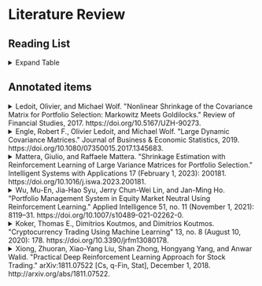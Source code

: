 # Literature Review
## Reading List
<details>
<summary>Expand Table</summary>
<table>
    <tr>
        <td>Topic</td>
        <td>Publication Year</td>
        <td>Author</td>
        <td>Title</td>
        <td>Publication Title</td>
        <td>DOI</td>
    </tr>
    <tr>
        <td>Covariance Estimation</td>
        <td>2019</td>
        <td>"Deshmukh, Samruddhi; Dubey, Amartansh"</td>
        <td>Improved Covariance Matrix Estimator using Shrinkage Transformation and Random Matrix Theory</td>
        <td></td>
        <td>10.48550/arXiv.1912.03718</td>
    </tr>
    <tr>
        <td>Covariance Estimation</td>
        <td>2004</td>
        <td>"Ledoit, Olivier; Wolf, Michael"</td>
        <td>A well-conditioned estimator for large-dimensional covariance matrices</td>
        <td>Journal of Multivariate Analysis</td>
        <td>10.1016/S0047-259X(03)00096-4</td>
    </tr>
    <tr>
        <td>Covariance Estimation</td>
        <td>2021</td>
        <td>"Bodnar, Taras; Parolya, Nestor; Thorsén, Erik"</td>
        <td>Dynamic Shrinkage Estimation of the High-Dimensional Minimum-Variance Portfolio</td>
        <td>IEEE Transactions on Signal Processing</td>
        <td>10.1109/TSP.2023.3263950</td>
    </tr>
    <tr>
        <td>Covariance Estimation</td>
        <td>2009</td>
        <td>"Ledoit, Olivier; P'ech'e, S."</td>
        <td>Eigenvectors of Some Large Sample Covariance Matrices Ensembles</td>
        <td></td>
        <td>10.2139/SSRN.1372052</td>
    </tr>
    <tr>
        <td>Covariance Estimation</td>
        <td>2004</td>
        <td>"Ledoit, Olivier; Wolf, Michael"</td>
        <td>"Honey, I shrunk the sample covariance matrix"</td>
        <td>The Journal of Portfolio Management</td>
        <td>10.3905/JPM.2004.110</td>
    </tr>
    <tr>
        <td>Covariance Estimation</td>
        <td>2022</td>
        <td>"Zhang, Yan; Tao, J.; Yin, Zhixiang; Wang, Guoqiang"</td>
        <td>Improved Large Covariance Matrix Estimation Based on Efficient Convex Combination and Its Application in Portfolio Optimization</td>
        <td>Mathematics</td>
        <td>10.3390/MATH10224282</td>
    </tr>
    <tr>
        <td>Covariance Estimation</td>
        <td>2019</td>
        <td>"Engle, Robert F.; Ledoit, Olivier; Wolf, Michael"</td>
        <td>Large Dynamic Covariance Matrices</td>
        <td>Journal of Business & Economic Statistics</td>
        <td>10.1080/07350015.2017.1345683</td>
    </tr>
    <tr>
        <td>Covariance Estimation</td>
        <td>2012</td>
        <td>"Ledoit, Olivier; Wolf, Michael"</td>
        <td>Nonlinear shrinkage estimation of large-dimensional covariance matrices</td>
        <td>arXiv: Statistics Theory</td>
        <td>10.1214/12-AOS989</td>
    </tr>
    <tr>
        <td>Covariance Estimation</td>
        <td>2017</td>
        <td>"Ledoit, Olivier; Wolf, Michael"</td>
        <td>Nonlinear Shrinkage of the Covariance Matrix for Portfolio Selection: Markowitz Meets Goldilocks</td>
        <td>Review of Financial Studies</td>
        <td>10.5167/UZH-90273</td>
    </tr>
    <tr>
        <td>Covariance Estimation</td>
        <td>2019</td>
        <td>"Benaych-Georges, F.; Bouchaud, J.; Potters, M."</td>
        <td>Optimal cleaning for singular values of cross-covariance matrices</td>
        <td>The Annals of Applied Probability</td>
        <td>10.1214/22-AAP1842</td>
    </tr>
    <tr>
        <td>Covariance Estimation</td>
        <td>2015</td>
        <td>"Wang, Cheng; Pan, Guangming; Tong, Tiejun; Zhu, Lixing"</td>
        <td>SHRINKAGE ESTIMATION OF LARGE DIMENSIONAL PRECISION MATRIX USING RANDOM MATRIX THEORY</td>
        <td>Statistica Sinica</td>
        <td>10.5705/SS.2012.328</td>
    </tr>
    <tr>
        <td>Covariance Estimation</td>
        <td>2014</td>
        <td>"Ledoit, Olivier; Wolf, Michael"</td>
        <td>Spectrum Estimation: A Unified Framework for Covariance Matrix Estimation and PCA in Large Dimensions</td>
        <td>arXiv: Statistics Theory</td>
        <td></td>
    </tr>
    <tr>
        <td>Covariance Estimation</td>
        <td>2022</td>
        <td>"Lu, Cheng; Simaan, Majeed"</td>
        <td>Improved Estimation of the Covariance Matrix using Reinforcement Learning</td>
        <td></td>
        <td></td>
    </tr>
    <tr>
        <td>Generic PA</td>
        <td>2023</td>
        <td>"Lai, Zhao-Rong; Yang, Haisheng"</td>
        <td>A Survey on Gaps between Mean-Variance Approach and Exponential Growth Rate Approach for Portfolio Optimization</td>
        <td>ACM Computing Surveys</td>
        <td>10.1145/3485274</td>
    </tr>
    <tr>
        <td>Generic PA</td>
        <td>2016</td>
        <td>"Chopra, Vijay K.; Ziemba, William T."</td>
        <td>"The Effect of Errors in Means, Variances, and Covariances on Optimal Portfolio Choice"</td>
        <td>World Scientific handbook in financial economic series</td>
        <td>10.1142/9789813144385_0002</td>
    </tr>
    <tr>
        <td>Generic PA</td>
        <td>2021</td>
        <td>"Fan, Qingliang; Wu, Ruike; Yang, Yanrong; Zhong, Wei"</td>
        <td>Time-varying minimum variance portfolio</td>
        <td></td>
        <td></td>
    </tr>
    <tr>
        <td>RL for PA</td>
        <td>2018</td>
        <td>"Xiong, Zhuoran; Liu, Xiao-Yang; Zhong, Shan; Yang, Hongyang; Walid, Anwar"</td>
        <td>Practical Deep Reinforcement Learning Approach for Stock Trading</td>
        <td>"arXiv:1811.07522 [cs, q-fin, stat]"</td>
        <td></td>
    </tr>
    <tr>
        <td>RL for PA</td>
        <td>2020</td>
        <td>"Koker, Thomas E.; Koutmos, Dimitrios; Koutmos, Dimitrios"</td>
        <td>Cryptocurrency Trading Using Machine Learning</td>
        <td></td>
        <td>10.3390/jrfm13080178</td>
    </tr>
    <tr>
        <td>RL for PA</td>
        <td>2022</td>
        <td>"Aboussalah, Amine Mohamed; Xu, Ziyun; Lee, Chi-Guhn"</td>
        <td>What is the value of the cross-sectional approach to deep reinforcement learning?</td>
        <td>Quantitative Finance</td>
        <td>10.1080/14697688.2021.2001032</td>
    </tr>
    <tr>
        <td>RL for PA</td>
        <td>2023</td>
        <td>"Mattera, Giulio; Mattera, Raffaele"</td>
        <td>Shrinkage estimation with reinforcement learning of large variance matrices for portfolio selection</td>
        <td>Intelligent Systems with Applications</td>
        <td>10.1016/j.iswa.2023.200181</td>
    </tr>
    <tr>
        <td>RL for PA</td>
        <td>2021</td>
        <td>"Wu, Mu-En; Syu, Jia-Hao; Lin, Jerry Chun-Wei; Ho, Jan-Ming"</td>
        <td>Portfolio management system in equity market neutral using reinforcement learning</td>
        <td>Applied Intelligence</td>
        <td>10.1007/s10489-021-02262-0</td>
    </tr>
    <tr>
        <td>RL for PA</td>
        <td>2022</td>
        <td>"Lu, Cheng; Simaan, Majeed"</td>
        <td>Improved Estimation of the Covariance Matrix using Reinforcement Learning</td>
        <td></td>
        <td></td>
    </tr>
    <tr>
        <td>RL for PA</td>
        <td>2018</td>
        <td>"Li, Jinke; Rao, Ruonan; Shi, Jun"</td>
        <td>Learning to Trade with Deep Actor Critic Methods</td>
        <td></td>
        <td>10.1109/ISCID.2018.10116</td>
    </tr>
    <tr>
        <td>Supporting Material</td>
        <td>2016</td>
        <td>"Chopra, Vijay K.; Ziemba, William T."</td>
        <td>"The Effect of Errors in Means, Variances, and Covariances on Optimal Portfolio Choice"</td>
        <td>World Scientific handbook in financial economic series</td>
        <td>10.1142/9789813144385_0002</td>
    </tr>
    <tr>
        <td>Supporting Material</td>
        <td>2008</td>
        <td>"Ledoit, Olivier; Wolf, Michael"</td>
        <td>Robust Performance Hypothesis Testing with the Sharpe Ratio</td>
        <td>Journal of Empirical Finance</td>
        <td>10.1016/J.JEMPFIN.2008.03.002</td>
    </tr>
    <tr>
        <td>Supporting Material</td>
        <td>2007</td>
        <td>"Wierstra, Daan; Foerster, Alexander; Peters, Jan; Schmidhuber, Jürgen"</td>
        <td>Solving deep memory POMDPs with recurrent policy gradients</td>
        <td>Lecture Notes in Computer Science</td>
        <td>10.1007/978-3-540-74690-4_71</td>
    </tr>
    <tr>
        <td>Supporting Material</td>
        <td>2017</td>
        <td>"Liu, Weibo; Wang, Zidong; Liu, Xiaohui; Zeng, Nianyin; Liu, Yurong; Alsaadi, Fuad E."</td>
        <td>A survey of deep neural network architectures and their applications</td>
        <td>Neurocomputing</td>
        <td>10.1016/j.neucom.2016.12.038</td>
    </tr>
</table>
</details>

## Annotated items
<details>
<summary>
Ledoit, Olivier, and Michael Wolf. "Nonlinear Shrinkage of the Covariance Matrix for Portfolio Selection: Markowitz Meets Goldilocks." Review of Financial Studies, 2017. https://doi.org/10.5167/UZH-90273.
</summary>

**Methodology:** Authors develop a nonlinear shrinkage estimator for the covariance matrix that is tailored to Markowitz portfolio selection. The estimator has O(N) degrees of freedom and is proven to be asymptotically optimal.

**Network Architecture:** The paper does not involve deep learning or neural networks.

**Algorithms:** The authors derive an analytical formula for the optimal nonlinear shrinkage of the sample eigenvalues that minimizes the asymptotic limit of the portfolio loss function. For N dimensions we have N eigenvalues, thus N degrees of freedom.

**Training and Testing Data:** The method does not involve training data. It is evaluated on historical daily and monthly stock return data. The lookback window for estimation of the covariance matrix can be thought of as training data, in which case a variety are used in their robustness analysis.

**Evaluation Metrics and Criteria:** The proposed estimator is evaluated based on the out-of-sample standard deviation and Sharpe ratio of portfolio returns. A total of 11 approaches are compared.

**Results:** The nonlinear shrinkage estimator outperforms alternatives including linear shrinkage and sample covariance matrix in backtests.

**Conclusions:** The nonlinear shrinkage estimator with O(N) degrees of freedom is superior for portfolio selection compared to previous methods with O(1) or O(N^2) degrees of freedom.

**Limitations:** The method assumes no a priori knowledge about the orientation of the covariance matrix eigenvectors. Performance could potentially be further improved by incorporating such information.

**Suggestions for Future Work:** The authors suggest extending the nonlinear shrinkage approach to non-rotation equivariant situations and incorporating time-dependence in returns.
</details>

<details>
<summary>
Engle, Robert F., Olivier Ledoit, and Michael Wolf. "Large Dynamic Covariance Matrices." Journal of Business & Economic Statistics, 2019. https://doi.org/10.1080/07350015.2017.1345683.
</summary>

**Methodology:** Proposes combining two statistical methods - composite likelihood and nonlinear shrinkage - to improve estimation of the Dynamic Conditional Correlation (DCC) model for large covariance matrices.
</details>

<details>
<summary>
Mattera, Giulio, and Raffaele Mattera. "Shrinkage Estimation with Reinforcement Learning of Large Variance Matrices for Portfolio Selection." Intelligent Systems with Applications 17 (February 1, 2023): 200181. https://doi.org/10.1016/j.iswa.2023.200181.
</summary>

**Methodology:** Proposes a new shrinkage estimator for large covariance matrices based on deep reinforcement learning. The shrinkage intensity is optimized by a policy gradient agent to maximize the Sharpe ratio of the resulting minimum variance portfolio.

**Network Architecture:** Two architectures are used - a fully connected network for the Policy Gradient Agent (PGA) and a Gated Recurrent Unit (GRU) for the Recurrent Policy Gradient Agent (RPGA). The PGA has 3 hidden layers with 128, 64, and 8 nodes. The RPGA has 2 GRU layers with 256 and 128 nodes.  

**Algorithms:** Policy gradient algorithms are used to learn the optimal policy for selecting the shrinkage intensity. The PGA uses SGD with momentum while the RPGA uses Adam. The reward is the portfolio Sharpe ratio.

**Training and Testing Data:** 200 industry portfolio monthly returns from 1963-2022 (T=706 observations). Rolling window cross-validation is used with L=36 or 72 months for training and the rest for out-of-sample testing.

**Evaluation Metrics:** Out-of-sample Sharpe ratio and value-at-risk (VaR). Statistical tests are used to compare Sharpe ratios.

**Results:** The RPGA significantly outperforms existing methods, achieving a Sharpe ratio of 0.69 with L=36 vs 0.27-0.28 for others. It also has lower VaR. With L=72, RPGA Sharpe is 0.61 vs 0.28-0.33 for others.

**Conclusions:** The proposed RPGA shrinkage approach provides superior out-of-sample performance for minimum variance portfolios in high dimensions.

**Limitations:** 

**Future Work:** Apply the framework to other covariance-based analyses and datasets. Consider computational optimizations.
</details>

<details>
<summary>
Wu, Mu-En, Jia-Hao Syu, Jerry Chun-Wei Lin, and Jan-Ming Ho. "Portfolio Management System in Equity Market Neutral Using Reinforcement Learning." Applied Intelligence 51, no. 11 (November 1, 2021): 8119–31. https://doi.org/10.1007/s10489-021-02262-0.
</summary>

**RL Allocation Variant:** asset weight assignment

**Reward functions:** Return, Sharpe

**Performance metrics:** Return, Sharpe, MDD, Profit Factor

**Methodology:** Equity market neutral portfolio constructed by training one long and one short RL model.

**Features:** OHLC

**Network Architecture:** Two neural network architectures - a CNN and an RNN. The CNN uses convolutional layers, dense layers, and a softmax output layer. The RNN uses an LSTM layer followed by dense and softmax layers. Details like number of layers, neurons, etc are provided in Tables 1 and 2.    

**Algorithms:** No specifics. The CNN and RNN serving as the policy networks in the RL framework. The paper also proposes a novel reward function based on the Sharpe ratio.

**Train/Test Data:** The dataset consists of daily OHLC stock price data. The TW50 stock dataset from Aug 2015 - Jul 2017 is used for training, and Aug 2017 - Jul 2019 for testing.

**Evaluation Metrics:** Total return, Sharpe ratio, maximum drawdown, and profit factor are used to evaluate the performance.

**Results:** The proposed Sharpe ratio reward function outperforms the return-based reward, giving 39% higher returns and 13.7% lower drawdown. The CNN model outperforms RNN in returns and Sharpe ratio. The PMS outperforms benchmarks on TW50 and traditional stock datasets.

**Conclusions:** The PMS with CNN and novel Sharpe ratio reward is an effective portfolio management system with good profitability and low risk. It can support decision making for resource allocation in stock trading.

**Limitations:** Performance on the financial dataset was inferior to benchmarks.

**Future Work:** No concrete future work directions are suggested.
</details>

<details>
<summary>
Koker, Thomas E., Dimitrios Koutmos, and Dimitrios Koutmos. "Cryptocurrency Trading Using Machine Learning" 13, no. 8 (August 10, 2020): 178. https://doi.org/10.3390/jrfm13080178.
</summary>

**Methodology:** Direct reinforcement (DR) learning model to make trading decisions that optimize risk-adjusted returns

**Network Architecture:** No neural network architecture is used. The DR model is based on estimating parameters of a nonlinear autoregressive model.

**Algorithms:** The DR model uses gradient ascent to optimize the Sortino ratio as the reward function. No modifications to standard RL algorithms are mentioned.

**Training and Testing Data:** Cryptocurrency price data from August 2015 to August 2019 is used (1447 data points). The first 1000 days are used for training, then 100 day test windows are simulated.

**Evaluation Metrics:** Cumulative returns, Sharpe ratio, Sortino ratio, maximum drawdown, and value-at-risk.

**Results:** The DR model outperforms buy-and-hold for risk-adjusted returns in most cryptocurrencies tested. It also reduces maximum drawdown and value-at-risk in most cases.

**Conclusions:** The DR model demonstrates viability of active cryptocurrency trading and machine learning for superior performance compared to passive approaches.

**Limitations:** 

**Future Work:** Suggests integrating microstructure variables may further improve performance across more cryptocurrencies and market conditions.
</details>

<details>
<summary>
Xiong, Zhuoran, Xiao-Yang Liu, Shan Zhong, Hongyang Yang, and Anwar Walid. "Practical Deep Reinforcement Learning Approach for Stock Trading." arXiv:1811.07522 [Cs, q-Fin, Stat], December 1, 2018. http://arxiv.org/abs/1811.07522.
</summary>

**Methodology**: DDPG RL agent to make stock trading decisions.

**Network Architecture:**

**Algorithms:** DDPG. Reward is change in portfolio value.

**Training and Testing Data:** Used 6 years of daily stock price data (2009-2014) for 30 Dow Jones stocks for training, 1 year (2015) for validation, and 2.75 years (2016-2018) for testing.

**Evaluation Metrics and Criteria:** Annualized return, annualized standard error, final portfolio value, and Sharpe ratio.

**Results:** DDPG strategy achieved higher annualized return (22.24%), final portfolio value ($19,791), and Sharpe ratio (1.79) compared to Dow Jones Industrial Average and min-variance portfolio allocation baseline methods.

**Conclusions:** The DDPG agent was able to learn an effective trading strategy that outperformed the baselines in maximizing return while balancing risk.

**Limitations:** This method will underperform benchmarks such as Sharpe portfolio.

**Suggestions for Future Work:** "Future work will be interesting to explore more sophisticated model [20], deal with larger scale data [21], observe intelligent behaviors [22], and incorporate prediction schemes [23]"
</details>